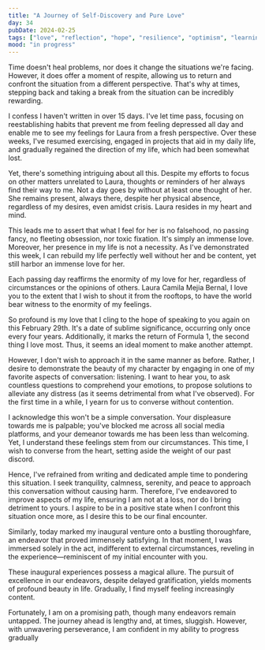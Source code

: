 ```yaml
---
title: "A Journey of Self-Discovery and Pure Love"
day: 34
pubDate: 2024-02-25
tags: ["love", "reflection", "hope", "resilience", "optimism", "learning"]
mood: "in progress"
---
```


Time doesn't heal problems, nor does it change the situations we're facing. However, it does offer a moment of respite, allowing us to return and confront the situation from a different perspective. That's why at times, stepping back and taking a break from the situation can be incredibly rewarding.

I confess I haven't written in over 15 days. I've let time pass, focusing on reestablishing habits that prevent me from feeling depressed all day and enable me to see my feelings for Laura from a fresh perspective. Over these weeks, I've resumed exercising, engaged in projects that aid in my daily life, and gradually regained the direction of my life, which had been somewhat lost.

Yet, there's something intriguing about all this. Despite my efforts to focus on other matters unrelated to Laura, thoughts or reminders of her always find their way to me. Not a day goes by without at least one thought of her. She remains present, always there, despite her physical absence, regardless of my desires, even amidst crisis. Laura resides in my heart and mind.

This leads me to assert that what I feel for her is no falsehood, no passing fancy, no fleeting obsession, nor toxic fixation. It's simply an immense love. Moreover, her presence in my life is not a necessity. As I've demonstrated this week, I can rebuild my life perfectly well without her and be content, yet still harbor an immense love for her.

Each passing day reaffirms the enormity of my love for her, regardless of circumstances or the opinions of others. Laura Camila Mejia Bernal, I love you to the extent that I wish to shout it from the rooftops, to have the world bear witness to the enormity of my feelings.

So profound is my love that I cling to the hope of speaking to you again on this February 29th. It's a date of sublime significance, occurring only once every four years. Additionally, it marks the return of Formula 1, the second thing I love most. Thus, it seems an ideal moment to make another attempt.

However, I don't wish to approach it in the same manner as before. Rather, I desire to demonstrate the beauty of my character by engaging in one of my favorite aspects of conversation: listening. I want to hear you, to ask countless questions to comprehend your emotions, to propose solutions to alleviate any distress (as it seems detrimental from what I've observed). For the first time in a while, I yearn for us to converse without contention.

I acknowledge this won't be a simple conversation. Your displeasure towards me is palpable; you've blocked me across all social media platforms, and your demeanor towards me has been less than welcoming. Yet, I understand these feelings stem from our circumstances. This time, I wish to converse from the heart, setting aside the weight of our past discord.

Hence, I've refrained from writing and dedicated ample time to pondering this situation. I seek tranquility, calmness, serenity, and peace to approach this conversation without causing harm. Therefore, I've endeavored to improve aspects of my life, ensuring I am not at a loss, nor do I bring detriment to yours. I aspire to be in a positive state when I confront this situation once more, as I desire this to be our final encounter.

Similarly, today marked my inaugural venture onto a bustling thoroughfare, an endeavor that proved immensely satisfying. In that moment, I was immersed solely in the act, indifferent to external circumstances, reveling in the experience—reminiscent of my initial encounter with you.

These inaugural experiences possess a magical allure. The pursuit of excellence in our endeavors, despite delayed gratification, yields moments of profound beauty in life. Gradually, I find myself feeling increasingly content.

Fortunately, I am on a promising path, though many endeavors remain untapped. The journey ahead is lengthy and, at times, sluggish. However, with unwavering perseverance, I am confident in my ability to progress gradually
